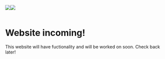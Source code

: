 <image src="/assets/icon.png"></image><image src="https://mc-heads.net/avatar/35fa623daca94bc3942a094ddfed5580"></image>
<br></br>
<h1>Website incoming!</h1>
<p>This website will have fuctionality and will be worked on soon. Check back later!</p>
